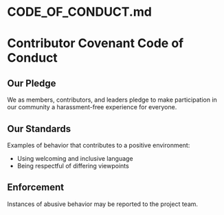 # CODE_OF_CONDUCT.md

# Contributor Covenant Code of Conduct

## Our Pledge
We as members, contributors, and leaders pledge to make participation in our
community a harassment-free experience for everyone.

## Our Standards
Examples of behavior that contributes to a positive environment:
- Using welcoming and inclusive language
- Being respectful of differing viewpoints

## Enforcement
Instances of abusive behavior may be reported to the project team.
